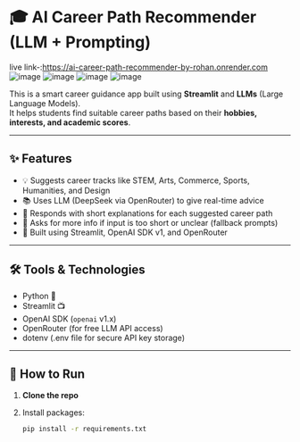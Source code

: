 # 🎓 AI Career Path Recommender (LLM + Prompting)

live link-:https://ai-career-path-recommender-by-rohan.onrender.com
![image](https://github.com/user-attachments/assets/bc40898d-046f-4d40-b7d0-d20461a0638a)
![image](https://github.com/user-attachments/assets/7670bb60-c3c0-4b9c-a5af-b4afcb988591)
![image](https://github.com/user-attachments/assets/f32251a1-68e1-44ed-8342-37b334572ba1)
![image](https://github.com/user-attachments/assets/6c7a4784-452b-4872-8356-1bdfab250eb4)





This is a smart career guidance app built using **Streamlit** and **LLMs** (Large Language Models).  
It helps students find suitable career paths based on their **hobbies, interests, and academic scores**.

---

## ✨ Features

- 💡 Suggests career tracks like STEM, Arts, Commerce, Sports, Humanities, and Design  
- 📚 Uses LLM (DeepSeek via OpenRouter) to give real-time advice  
- 💬 Responds with short explanations for each suggested career path  
- 🤖 Asks for more info if input is too short or unclear (fallback prompts)  
- 🎯 Built using Streamlit, OpenAI SDK v1, and OpenRouter

---

## 🛠️ Tools & Technologies

- Python 🐍  
- Streamlit 📺  
- OpenAI SDK (`openai` v1.x)  
- OpenRouter (for free LLM API access)  
- dotenv (.env file for secure API key storage)

---

## 🚀 How to Run

1. **Clone the repo**  
2. Install packages:

   ```bash
   pip install -r requirements.txt
